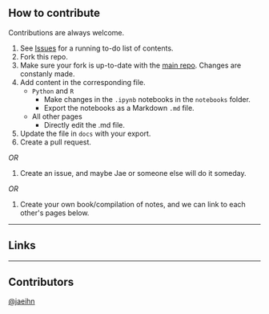 ## How to contribute

Contributions are always welcome. 

1. See <a href="https://github.com/jaeihn/Data-Science-Resources/issues">Issues</a> for a running to-do list of contents. 
2. Fork this repo. 
3. Make sure your fork is up-to-date with the <a href="https://github.com/jaeihn/Data-Science-Resources">main repo</a>. Changes are constanly made.
4. Add content in the corresponding file.
   - `Python` and `R`
     -  Make changes in the `.ipynb` notebooks in the <code>notebooks</code> folder.
     -  Export the notebooks as a Markdown  <code>.md</code> file.
   - All other pages
     - Directly edit the .md file. 
5. Update the file in <code>docs</code> with your export. 
6. Create a pull request.

*OR*

1. Create an issue, and maybe Jae or someone else will do it someday. 

*OR* 

1. Create your own book/compilation of notes, and we can link to each other's pages below.


---


## Links


---

## Contributors

<a href="github.com/jaeihn">@jaeihn</a>
